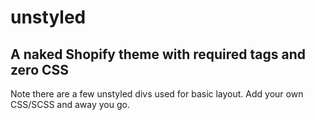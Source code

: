 # unstyled
## A naked Shopify theme with required tags and zero CSS
Note there are a few unstyled divs used for basic layout.
Add your own CSS/SCSS and away you go.